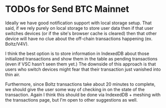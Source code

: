 # TODOs for Send BTC Mainnet

Ideally we have good notification support with local storage setup. That said,
if we rely purely on local storage to store user data then if that user switches
devices (or if the site's browser cache is cleared) then that other device will
have no clue about the off-chain transactions happening (ex. Boltz/V4V).

I think the best option is to store information in IndexedDB about those
initialized transactions and show them in the table as pending transactions 
(even if VSC hasn't seen them yet.) The downside of this approach is that users
who switch devices might fear that their transaction just vanished into thin
air.

Furthermore, since Boltz transactions take about 20 minutes to complete, 
we should give the user some way of checking in on the state of the transaction.
Again I think this should be done via IndexedDB + meshing with the transactions
page, but I'm open to other suggestions as well. 